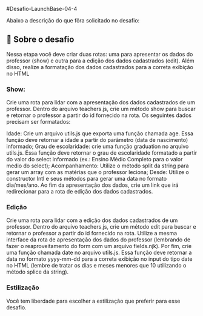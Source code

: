 
#Desafio-LaunchBase-04-4


Abaixo a descrição do que fôra solicitado no desafio:

## :rocket: Sobre o desafio

Nessa etapa você deve criar duas rotas: uma para apresentar os dados do professor (show) e outra para a edição dos dados cadastrados (edit). Além disso, realize a formatação dos dados cadastrados para a correta exibição no HTML

### Show:

Crie uma rota para lidar com a apresentação dos dados cadastrados de um professor. Dentro do arquivo teachers.js, crie um método show para buscar e retornar o professor a partir do id fornecido na rota. Os seguintes dados precisam ser formatados:

Idade: Crie um arquivo utils.js que exporta uma função chamada age. Essa função deve retornar a idade a partir do parâmetro (data de nascimento) informado;
Grau de escolaridade: crie uma função graduation no arquivo utils.js. Essa função deve retornar o grau de escolaridade formatado a partir do valor do select informado (ex.: Ensino Médio Completo para o valor medio do select);
Acompanhamento: Utilize o método split da string para gerar um array com as matérias que o professor leciona;
Desde: Utilize o constructor Intl e seus métodos para gerar uma data no formato dia/mes/ano.
Ao fim da apresentação dos dados, crie um link que irá redirecionar para a rota de edição dos dados cadastrados.

### Edição

Crie uma rota para lidar com a edição dos dados cadastrados de um professor. Dentro do arquivo teachers.js, crie um método edit para buscar e retornar o professor a partir do id fornecido na rota. Utilize a mesma interface da rota de apresentação dos dados do professor (lembrando de fazer o reaproveitamento do form com um arquivo fields.njk). Por fim, crie uma função chamada date no arquivo utils.js. Essa função deve retornar a data no formato yyyy-mm-dd para a correta exibição no input do tipo date no HTML (lembre de tratar os dias e meses menores que 10 utilizando o método splice da string).

### Estilização
Você tem liberdade para escolher a estilização que preferir para esse desafio.